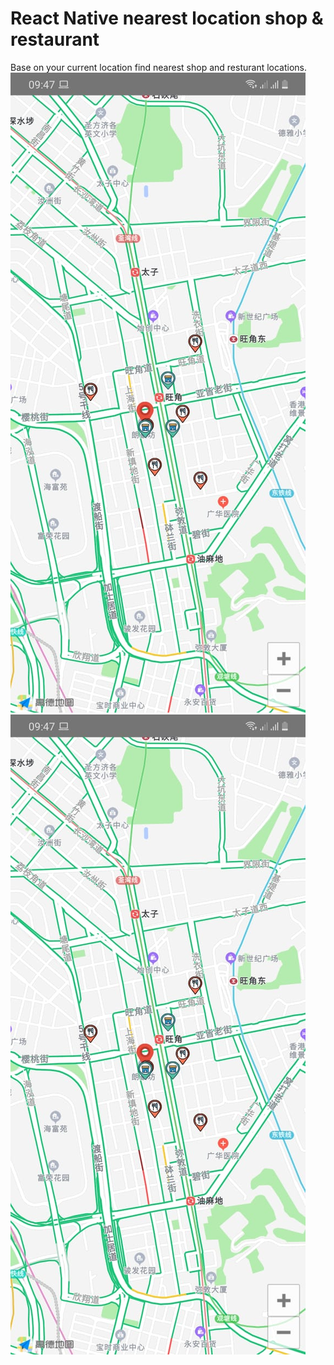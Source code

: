 # React Native nearest location shop &amp; restaurant
Base on your current location find nearest shop and resturant locations.
<img src="img/map_2.jpg">
![](img/map_2.jpg)
